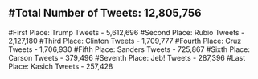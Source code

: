 #Total Number of Tweets: 12,805,756 
---
#First Place: Trump Tweets - 5,612,696
#Second Place: Rubio Tweets - 2,127,180
#Third Place: Clinton Tweets - 1,709,777
#Fourth Place: Cruz Tweets - 1,706,930
#Fifth Place: Sanders Tweets - 725,867
#Sixth Place: Carson Tweets - 379,496
#Seventh Place: Jeb! Tweets - 287,396
#Last Place: Kasich Tweets - 257,428
